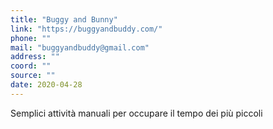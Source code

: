 ```yaml
---
title: "Buggy and Bunny"
link: "https://buggyandbuddy.com/"
phone: ""
mail: "buggyandbuddy@gmail.com"
address: ""
coord: ""
source: ""
date: 2020-04-28
---
```


Semplici attività manuali per occupare il tempo dei più piccoli